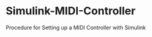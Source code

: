 Simulink-MIDI-Controller
========================

Procedure for Setting up a MIDI Controller with Simulink

